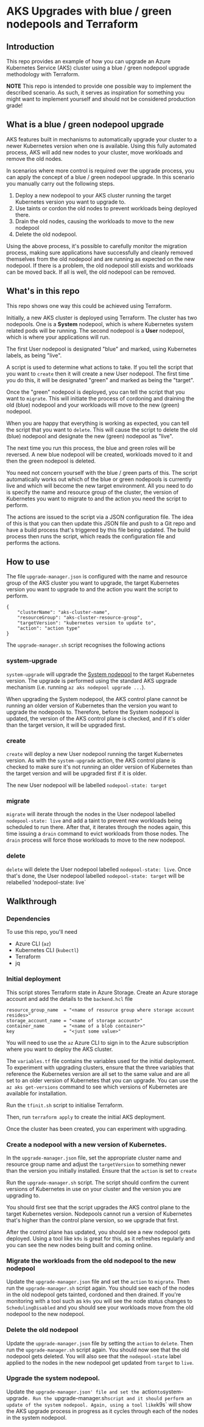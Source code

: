 # AKS Upgrades with blue / green nodepools and Terraform

## Introduction

This repo provides an example of how you can upgrade an Azure Kubernetes Service (AKS) cluster using a blue / green nodepool upgrade methodology with Terraform.

**NOTE** This repo is intended to provide one possible way to implement the described scenario. As such, it serves as inspiration for something you might want to implement yourself and should not be considered production grade!

## What is a blue / green nodepool upgrade

AKS features built in mechanisms to automatically upgrade your cluster to a newer Kubernetes version when one is available. Using this fully automated process, AKS will add new nodes to your cluster, move workloads and remove the old nodes.

In scenarios where more control is required over the upgrade process, you can apply the concept of a blue / green nodepool upgrade. In this scenario you manually carry out the following steps.

1. Deploy a new nodepool to your AKS cluster running the target Kubernetes version you want to upgrade to.
2. Use taints or cordon the old nodes to prevent workloads being deployed there.
3. Drain the old nodes, causing the workloads to move to the new nodepool
4. Delete the old nodepool.

Using the above process, it's possible to carefully monitor the migration process, making sure applications have successfully and cleanly removed themselves from the old nodepool and are running as expected on the new nodepool. If there is a problem, the old nodepool still exists and workloads can be moved back. If all is well, the old nodepool can be removed.

## What's in this repo

This repo shows one way this could be achieved using Terraform.

Initially, a new AKS cluster is deployed using Terraform. The cluster has two nodepools. One is a **System** nodepool, which is where Kubernetes system related pods will be running. The second nodepool is a **User** nodepool, which is where your applications will run.

The first User nodepool is designated "blue" and marked, using Kubernetes labels, as being "live".

A script is used to determine what actions to take. If you tell the script that you want to `create` then it will create a new User nodepool. The first time you do this, it will be designated "green" and marked as being the "target".

Once the "green" nodepool is deployed, you can tell the script that you want to `migrate`. This will initiate the process of cordoning and draining the old (blue) nodepool and your workloads will move to the new (green) nodepool.

When you are happy that everything is working as expected, you can tell the script that you want to `delete`. This will cause the script to delete the old (blue) nodepool and designate the new (green) nodepool as "live".

The next time you run this process, the blue and green roles will be reversed. A new blue nodepool will be created, workloads moved to it and then the green nodepool is deleted.

You need not concern yourself with the blue / green parts of this. The script automatically works out which of the blue or green nodepools is currently live and which will become the new target environment. All you need to do is specify the name and resource group of the cluster, the version of Kubernetes you want to migrate to and the action you need the script to perform.

The actions are issued to the script via a JSON configuration file. The idea of this is that you can then update this JSON file and push to a Git repo and have a build process that's triggered by this file being updated. The build process then runs the script, which reads the configuration file and performs the actions.

## How to use

The file `upgrade-manager.json` is configured with the name and resource group of the AKS cluster you want to upgrade, the target Kubernetes version you want to upgrade to and the action you want the script to perform.

```
{
    "clusterName": "aks-cluster-name",
    "resourceGroup": "aks-cluster-resource-group",
    "targetVersion": "kubernetes version to update to",
    "action": "action type"
}
```
The `upgrade-manager.sh` script recognises the following actions

### system-upgrade

`system-upgrade` will upgrade the [System nodepool](https://learn.microsoft.com/en-us/azure/aks/use-system-pools?tabs=azure-cli) to the target Kubernetes version. The upgrade is performed using the standard AKS upgrade mechanism (i.e. running `az aks nodepool upgrade ...`).

When upgrading the System nodepool, the AKS control plane cannot be running an older version of Kubernetes than the version you want to upgrade the nodepools to. Therefore, before the System nodepool is updated, the version of the AKS control plane is checked, and if it's older than the target version, it will be upgraded first.

### create

`create` will deploy a new User nodepool running the target Kubernetes version. As with the `system-upgrade` action, the AKS control plane is checked to make sure it's not running an older version of Kubernetes than the target version and will be upgraded first if it is older.

The new User nodepool will be labelled `nodepool-state: target`

### migrate

`migrate` will iterate through the nodes in the User nodepool labelled `nodepool-state: live` and add a taint to prevent new workloads being scheduled to run there. After that, it iterates through the nodes again, this time issuing a `drain` command to evict workloads from those nodes. The `drain` process will force those workloads to move to the new nodepool.

### delete

`delete` will delete the User nodepool labelled `nodepool-state: live`. Once that's done, the User nodepool labelled `nodepool-state: target` will be relabelled 'nodepool-state: live`

## Walkthrough

### Dependencies

To use this repo, you'll need

- Azure CLI (`az`)
- Kubernetes CLI (`kubectl`)
- Terraform
- jq

### Initial deployment

This script stores Terraform state in Azure Storage. Create an Azure storage account and add the details to the `backend.hcl` file

```
resource_group_name  = "<name of resource group where storage account resides>"
storage_account_name = "<name of storage account>"
container_name       = "<name of a blob container>"
key                  = "<just some value>"
```

You will need to use the `az` Azure CLI to sign in to the Azure subscription where you want to deploy the AKS cluster.

The `variables.tf` file contains the variables used for the initial deployment. To experiment with upgrading clusters, ensure that the three variables that reference the Kubernetes version are all set to the same value and are all set to an older version of Kubernetes that you can upgrade. You can use the `az aks get-versions` command to see which versions of Kubernetes are available for installation.

Run the `tfinit.sh` script to initialise Terraform.

Then, run `terraform apply` to create the initial AKS deployment.

Once the cluster has been created, you can experiment with upgrading.

### Create a nodepool with a new version of Kubernetes.

In the `upgrade-manager.json` file, set the appropriate cluster name and resource group name and adjust the `targetVersion` to something newer than the version you initially installed. Ensure that the `action` is set to `create`

Run the `upgrade-manager.sh` script. The script should confirm the current versions of Kubernetes in use on your cluster and the version you are upgrading to.

You should first see that the script upgrades the AKS control plane to the target Kubernetes version. Nodepools cannot run a version of Kubernetes that's higher than the control plane version, so we upgrade that first.

After the control plane has updated, you should see a new nodepool gets deployed. Using a tool like `k9s` is great for this, as it refreshes regularly and you can see the new nodes being built and coming online.

### Migrate the workloads from the old nodepool to the new nodepool

Update the `upgrade-manager.json` file and set the `action` to `migrate`. Then run the `upgrade-manager.sh` script again. You should see each of the nodes in the old nodepool gets tainted, cordoned and then drained. If you're monitoring with a tool such as `k9s` you will see the node status changes to `SchedulingDisabled` and you should see your workloads move from the old nodepool to the new nodepool.

### Delete the old nodepool

Update the `upgrade-manager.json` file by setting the `action` to `delete`. Then run the `upgrade-manager.sh` script again. You should now see that the old nodepool gets deleted. You will also see that the `nodepool-state` label applied to the nodes in the new nodepool get updated from `target` to `live`.

### Upgrade the system nodepool.

Update the `upgrade-manager.json' file and set the `action` to `system-upgrade`. Run the `upgrade-manager.sh` script and it should perform an update of the system nodepool. Again, using a tool like `k9s` will show the AKS upgrade process in progress as it cycles through each of the nodes in the system nodepool.


